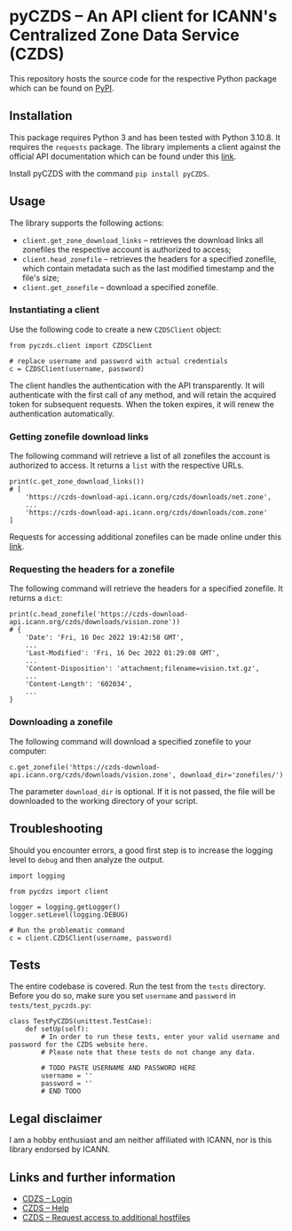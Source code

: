 # pyCZDS – An API client for ICANN's Centralized Zone Data Service (CZDS)

This repository hosts the source code for the respective Python package which can be found on [PyPI](https://pypi.org/project/pyCZDS/).

## Installation

This package requires Python 3 and has been tested with Python 3.10.8. It requires the `requests` package.
The library implements a client against the official API documentation which can be found under this [link](https://github.com/icann/czds-api-client-java/blob/master/docs/ICANN_CZDS_api.pdf).

Install pyCZDS with the command `pip install pyCZDS`.

## Usage
The library supports the following actions:
* `client.get_zone_download_links` – retrieves the download links all zonefiles the respective account is authorized to access;
* `client.head_zonefile` – retrieves the headers for a specified zonefile, which contain metadata such as the last modified timestamp and the file's size;
* `client.get_zonefile` – download a specified zonefile.

### Instantiating a client
Use the following code to create a new `CZDSClient` object:
```
from pyczds.client import CZDSClient

# replace username and password with actual credentials
c = CZDSClient(username, password)
```

The client handles the authentication with the API transparently. It will authenticate with the first call of any method, and will retain the acquired token for subsequent requests. When the token expires, it will renew the authentication automatically.

### Getting zonefile download links
The following command will retrieve a list of all zonefiles the account is authorized to access. It returns a `list` with the respective URLs.

```
print(c.get_zone_download_links())
# [
    'https://czds-download-api.icann.org/czds/downloads/net.zone',
    ...
    'https://czds-download-api.icann.org/czds/downloads/com.zone'
]
```
Requests for accessing additional zonefiles can be made online under this [link](https://czds.icann.org/zone-request/add).

### Requesting the headers for a zonefile
The following command will retrieve the headers for a specified zonefile. It returns a `dict`:
```
print(c.head_zonefile('https://czds-download-api.icann.org/czds/downloads/vision.zone'))
# {
    'Date': 'Fri, 16 Dec 2022 19:42:58 GMT',
    ...
    'Last-Modified': 'Fri, 16 Dec 2022 01:29:08 GMT',
    ...
    'Content-Disposition': 'attachment;filename=vision.txt.gz',
    ...
    'Content-Length': '602034',
    ...
}
```

### Downloading a zonefile
The following command will download a specified zonefile to your computer:
```
c.get_zonefile('https://czds-download-api.icann.org/czds/downloads/vision.zone', download_dir='zonefiles/')
```
The parameter `download_dir` is optional. If it is not passed, the file will be downloaded to the working directory of your script.


## Troubleshooting
Should you encounter errors, a good first step is to increase the logging level to `debug` and then analyze the output.

```
import logging

from pycdzs import client

logger = logging.getLogger()
logger.setLevel(logging.DEBUG)

# Run the problematic command
c = client.CZDSClient(username, password)
```

## Tests
The entire codebase is covered. Run the test from the `tests` directory. Before you do so, make sure you set `username` and `password` in `tests/test_pyczds.py`: 

```
class TestPyCZDS(unittest.TestCase):
    def setUp(self):
        # In order to run these tests, enter your valid username and password for the CZDS website here.
        # Please note that these tests do not change any data.

        # TODO PASTE USERNAME AND PASSWORD HERE
        username = ''
        password = ''
        # END TODO
```

## Legal disclaimer
I am a hobby enthusiast and am neither affiliated with ICANN, nor is this library endorsed by ICANN.

## Links and further information
* [CDZS – Login](https://czds.icann.org/)
* [CZDS – Help](https://czds.icann.org/help)
* [CZDS – Request access to additional hostfiles](https://czds.icann.org/zone-request/add)